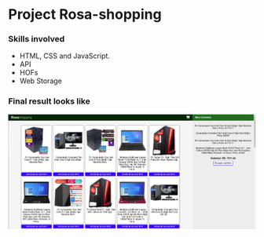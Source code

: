 # Project Rosa-shopping

### Skills involved
- HTML, CSS and JavaScript.
- API
- HOFs
- Web Storage

### Final result looks like
![image result](result.png)
